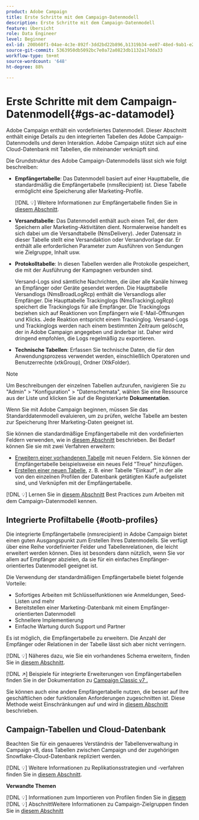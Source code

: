 ```yaml
---
product: Adobe Campaign
title: Erste Schritte mit dem Campaign-Datenmodell
description: Erste Schritte mit dem Campaign-Datenmodell
feature: Übersicht
role: Data Engineer
level: Beginner
exl-id: 200b60f1-04ae-4c3e-892f-3dd2bd22b896,b1319b34-ee07-48ed-9ab1-e2d12d3d99f8
source-git-commit: 5363950db5092bc7e0a72a0823db1132a17dda33
workflow-type: tm+mt
source-wordcount: '648'
ht-degree: 88%

---
```


# Erste Schritte mit dem Campaign-Datenmodell{#gs-ac-datamodel}

Adobe Campaign enthält ein vordefiniertes Datenmodell. Dieser Abschnitt enthält einige Details zu den integrierten Tabellen des Adobe Campaign-Datenmodells und deren Interaktion. Adobe Campaign stützt sich auf eine Cloud-Datenbank mit Tabellen, die miteinander verknüpft sind.

Die Grundstruktur des Adobe Campaign-Datenmodells lässt sich wie folgt beschreiben:

* **Empfängertabelle**: Das Datenmodell basiert auf einer Haupttabelle, die standardmäßig die Empfängertabelle (nmsRecipient) ist. Diese Tabelle ermöglicht eine Speicherung aller Marketing-Profile.

   [!DNL :bulb:] Weitere Informationen zur Empfängertabelle finden Sie in [diesem Abschnitt](#ootb-profiles).

* **Versandtabelle**: Das Datenmodell enthält auch einen Teil, der dem Speichern aller Marketing-Aktivitäten dient. Normalerweise handelt es sich dabei um die Versandtabelle (NmsDelivery). Jeder Datensatz in dieser Tabelle stellt eine Versandaktion oder Versandvorlage dar. Er enthält alle erforderlichen Parameter zum Ausführen von Sendungen wie Zielgruppe, Inhalt usw.

* **Protokolltabelle**: In diesen Tabellen werden alle Protokolle gespeichert, die mit der Ausführung der Kampagnen verbunden sind.

   Versand-Logs sind sämtliche Nachrichten, die über alle Kanäle hinweg an Empfänger oder Geräte gesendet werden. Die Haupttabelle Versandlogs (NmsBroadLogRcp) enthält die Versandlogs aller Empfänger.
Die Haupttabelle Trackinglogs (NmsTrackingLogRcp) speichert die Trackinglogs für alle Empfänger. Die Trackinglogs beziehen sich auf Reaktionen von Empfängern wie E-Mail-Öffnungen und Klicks. Jede Reaktion entspricht einem Trackinglog.
Versand-Logs und Trackinglogs werden nach einem bestimmten Zeitraum gelöscht, der in Adobe Campaign angegeben und änderbar ist. Daher wird dringend empfohlen, die Logs regelmäßig zu exportieren.

* **Technische Tabellen**: Erfassen Sie technische Daten, die für den Anwendungsprozess verwendet werden, einschließlich Operatoren und Benutzerrechte (xtkGroup), Ordner (XtkFolder).

>[!NOTE]
>
>Um Beschreibungen der einzelnen Tabellen aufzurufen, navigieren Sie zu &quot;Admin&quot; > &quot;Konfiguration&quot; > &quot;Datenschemata&quot;, wählen Sie eine Ressource aus der Liste und klicken Sie auf die Registerkarte **Dokumentation**.

Wenn Sie mit Adobe Campaign beginnen, müssen Sie das Standarddatenmodell evaluieren, um zu prüfen, welche Tabelle am besten zur Speicherung Ihrer Marketing-Daten geeignet ist.

Sie können die standardmäßige Empfängertabelle mit den vordefinierten Feldern verwenden, wie in [diesem Abschnitt](#ootb-profiles) beschrieben. Bei Bedarf können Sie sie mit zwei Verfahren erweitern:

* [Erweitern einer vorhandenen Tabelle](extend-schema.md) mit neuen Feldern. Sie können der Empfängertabelle beispielsweise ein neues Feld &quot;Treue&quot; hinzufügen.
* [Erstellen einer neuen Tabelle](create-schema.md), z. B. einer Tabelle &quot;Einkauf&quot;, in der alle von den einzelnen Profilen der Datenbank getätigten Käufe aufgelistet sind, und Verknüpfen mit der Empfängertabelle.

[!DNL :bulb:] Lernen Sie in [diesem Abschnitt](datamodel-best-practices.md) Best Practices zum Arbeiten mit dem Campaign-Datenmodell kennen.

## Integrierte Profiltabelle {#ootb-profiles}

Die integrierte Empfängertabelle (nmsrecipient) in Adobe Campaign bietet einen guten Ausgangspunkt zum Erstellen Ihres Datenmodells. Sie verfügt über eine Reihe vordefinierter Felder und Tabellenrelationen, die leicht erweitert werden können. Dies ist besonders dann nützlich, wenn Sie vor allem auf Empfänger abzielen, da sie für ein einfaches Empfänger-orientiertes Datenmodell geeignet ist.

Die Verwendung der standardmäßigen Empfängertabelle bietet folgende Vorteile:

* Sofortiges Arbeiten mit Schlüsselfunktionen wie Anmeldungen, Seed-Listen und mehr
* Bereitstellen einer Marketing-Datenbank mit einem Empfänger-orientierten Datenmodell
* Schnellere Implementierung
* Einfache Wartung durch Support und Partner

Es ist möglich, die Empfängertabelle zu erweitern. Die Anzahl der Empfänger oder Relationen in der Tabelle lässt sich aber nicht verringern.

[!DNL :bulb:] Näheres dazu, wie Sie ein vorhandenes Schema erweitern, finden Sie in [diesem Abschnitt](extend-schema.md).

[!DNL :arrow_upper_right:] Beispiele für integrierte Erweiterungen von Empfängertabellen finden Sie in der Dokumentation zu  [Campaign Classic v7 .](https://experienceleague.adobe.com/docs/campaign-classic/using/configuring-campaign-classic/editing-schemas/examples-of-schemas-edition.html?lang=de#extending-a-table)

Sie können auch eine andere Empfängertabelle nutzen, die besser auf Ihre geschäftlichen oder funktionalen Anforderungen zugeschnitten ist. Diese Methode weist Einschränkungen auf und wird in [diesem Abschnitt](custom-recipient.md) beschrieben.

## Campaign-Tabellen und Cloud-Datenbank

Beachten Sie für ein genaueres Verständnis der Tabellenverwaltung in Campaign v8, dass Tabellen zwischen Campaign und der zugehörigen Snowflake-Cloud-Datenbank repliziert werden.

[!DNL :bulb:] Weitere Informationen zu Replikationsstrategien und -verfahren finden Sie in [diesem Abschnitt](../config/replication.md).

**Verwandte Themen**

[!DNL :bulb:] Informationen zum Importieren von Profilen finden Sie in  [diesem ](../start/import.md)
[!DNL :bulb:] AbschnittWeitere Informationen zu Campaign-Zielgruppen finden Sie in  [diesem Abschnitt](../start/audiences.md)
